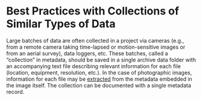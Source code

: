 # Best Practices with Collections of Similar Types of Data

Large batches of data are often collected in a project via cameras \(e.g., from a remote camera taking time-lapsed or motion-sensitive images or from an aerial survey\), data loggers, etc. These batches, called a “collection” in metadata, should be saved in a single archive data folder with an accompanying text file describing relevant information for each file \(location, equipment, resolution, etc.\). In the case of photographic images, information for each file may be [extracted](https://sno.phy.queensu.ca/~phil/exiftool/faq.html#Q12) from the metadata embedded in the image itself. The collection can be documented with a single metadata record.  


